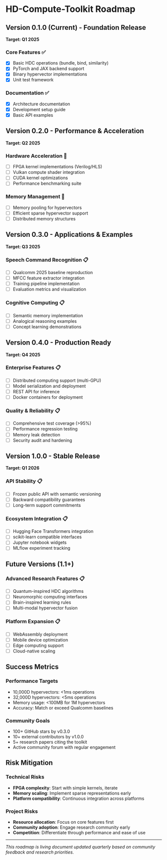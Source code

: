 # HD-Compute-Toolkit Roadmap

## Version 0.1.0 (Current) - Foundation Release
**Target: Q1 2025**

### Core Features ✅
- [x] Basic HDC operations (bundle, bind, similarity)
- [x] PyTorch and JAX backend support
- [x] Binary hypervector implementations
- [x] Unit test framework

### Documentation ✅
- [x] Architecture documentation
- [x] Development setup guide
- [x] Basic API examples

## Version 0.2.0 - Performance & Acceleration
**Target: Q2 2025**

### Hardware Acceleration 🔄
- [ ] FPGA kernel implementations (Verilog/HLS)
- [ ] Vulkan compute shader integration
- [ ] CUDA kernel optimizations
- [ ] Performance benchmarking suite

### Memory Management 🔄
- [ ] Memory pooling for hypervectors
- [ ] Efficient sparse hypervector support
- [ ] Distributed memory structures

## Version 0.3.0 - Applications & Examples
**Target: Q3 2025**

### Speech Command Recognition 📋
- [ ] Qualcomm 2025 baseline reproduction
- [ ] MFCC feature extractor integration
- [ ] Training pipeline implementation
- [ ] Evaluation metrics and visualization

### Cognitive Computing 📋
- [ ] Semantic memory implementation
- [ ] Analogical reasoning examples
- [ ] Concept learning demonstrations

## Version 0.4.0 - Production Ready
**Target: Q4 2025**

### Enterprise Features 📋
- [ ] Distributed computing support (multi-GPU)
- [ ] Model serialization and deployment
- [ ] REST API for inference
- [ ] Docker containers for deployment

### Quality & Reliability 📋
- [ ] Comprehensive test coverage (>95%)
- [ ] Performance regression testing
- [ ] Memory leak detection
- [ ] Security audit and hardening

## Version 1.0.0 - Stable Release
**Target: Q1 2026**

### API Stability 📋
- [ ] Frozen public API with semantic versioning
- [ ] Backward compatibility guarantees
- [ ] Long-term support commitments

### Ecosystem Integration 📋
- [ ] Hugging Face Transformers integration
- [ ] scikit-learn compatible interfaces
- [ ] Jupyter notebook widgets
- [ ] MLflow experiment tracking

## Future Versions (1.1+)

### Advanced Research Features 📋
- [ ] Quantum-inspired HDC algorithms
- [ ] Neuromorphic computing interfaces
- [ ] Brain-inspired learning rules
- [ ] Multi-modal hypervector fusion

### Platform Expansion 📋
- [ ] WebAssembly deployment
- [ ] Mobile device optimization
- [ ] Edge computing support
- [ ] Cloud-native scaling

## Success Metrics

### Performance Targets
- 10,000D hypervectors: <1ms operations
- 32,000D hypervectors: <5ms operations
- Memory usage: <100MB for 1M hypervectors
- Accuracy: Match or exceed Qualcomm baselines

### Community Goals
- 100+ GitHub stars by v0.3.0
- 10+ external contributors by v1.0.0
- 5+ research papers citing the toolkit
- Active community forum with regular engagement

## Risk Mitigation

### Technical Risks
- **FPGA complexity**: Start with simple kernels, iterate
- **Memory scaling**: Implement sparse representations early
- **Platform compatibility**: Continuous integration across platforms

### Project Risks
- **Resource allocation**: Focus on core features first
- **Community adoption**: Engage research community early
- **Competition**: Differentiate through performance and ease of use

---

*This roadmap is living document updated quarterly based on community feedback and research priorities.*